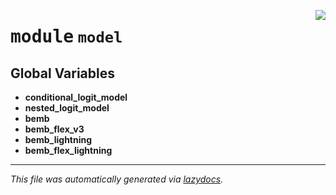 <!-- markdownlint-disable -->

<a href="../deepchoice/model/__init__.py#L0"><img align="right" style="float:right;" src="https://img.shields.io/badge/-source-cccccc?style=flat-square"></a>

# <kbd>module</kbd> `model`




**Global Variables**
---------------
- **conditional_logit_model**
- **nested_logit_model**
- **bemb**
- **bemb_flex_v3**
- **bemb_lightning**
- **bemb_flex_lightning**




---

_This file was automatically generated via [lazydocs](https://github.com/ml-tooling/lazydocs)._
